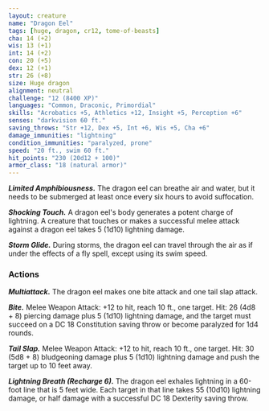 ```yaml
---
layout: creature
name: "Dragon Eel"
tags: [huge, dragon, cr12, tome-of-beasts]
cha: 14 (+2)
wis: 13 (+1)
int: 14 (+2)
con: 20 (+5)
dex: 12 (+1)
str: 26 (+8)
size: Huge dragon
alignment: neutral
challenge: "12 (8400 XP)"
languages: "Common, Draconic, Primordial"
skills: "Acrobatics +5, Athletics +12, Insight +5, Perception +6"
senses: "darkvision 60 ft."
saving_throws: "Str +12, Dex +5, Int +6, Wis +5, Cha +6"
damage_immunities: "lightning"
condition_immunities: "paralyzed, prone"
speed: "20 ft., swim 60 ft."
hit_points: "230 (20d12 + 100)"
armor_class: "18 (natural armor)"
---
```


***Limited Amphibiousness.*** The dragon eel can breathe air and water, but it needs to be submerged at least once every six hours to avoid suffocation.

***Shocking Touch.*** A dragon eel's body generates a potent charge of lightning. A creature that touches or makes a successful melee attack against a dragon eel takes 5 (1d10) lightning damage.

***Storm Glide.*** During storms, the dragon eel can travel through the air as if under the effects of a fly spell, except using its swim speed.

### Actions

***Multiattack.*** The dragon eel makes one bite attack and one tail slap attack.

***Bite.*** Melee Weapon Attack: +12 to hit, reach 10 ft., one target. Hit: 26 (4d8 + 8) piercing damage plus 5 (1d10) lightning damage, and the target must succeed on a DC 18 Constitution saving throw or become paralyzed for 1d4 rounds.

***Tail Slap.*** Melee Weapon Attack: +12 to hit, reach 10 ft., one target. Hit: 30 (5d8 + 8) bludgeoning damage plus 5 (1d10) lightning damage and push the target up to 10 feet away.

***Lightning Breath (Recharge 6).*** The dragon eel exhales lightning in a 60-foot line that is 5 feet wide. Each target in that line takes 55 (10d10) lightning damage, or half damage with a successful DC 18 Dexterity saving throw.

